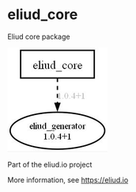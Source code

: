 # eliud_core

Eliud core package

![Dependency diagram](depends.jpg)

Part of the eliud.io project

More information, see https://eliud.io

